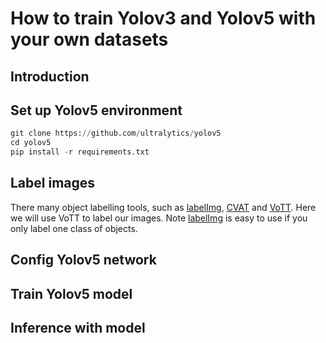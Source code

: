# How to train Yolov3 and Yolov5 with your own datasets


## Introduction



## Set up Yolov5 environment
```python
git clone https://github.com/ultralytics/yolov5
cd yolov5
pip install -r requirements.txt
```

## Label images
There many object labelling tools, such as [labelImg](https://github.com/tzutalin/labelImg), 
[CVAT](https://github.com/openvinotoolkit/cvat) 
and [VoTT](https://github.com/microsoft/VoTT). Here we will use VoTT to label our images.
Note [labelImg](https://github.com/tzutalin/labelImg) is easy to use if you only label one class 
of objects.  


## Config Yolov5 network



## Train Yolov5 model



## Inference with model
